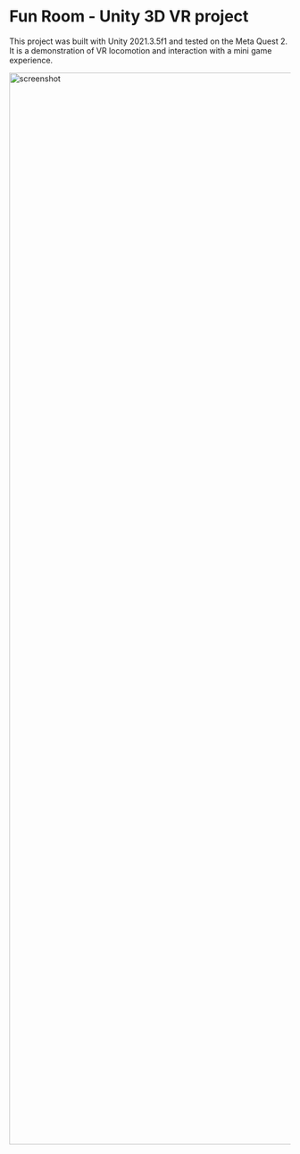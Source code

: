 # Fun Room - Unity 3D VR project

This project was built with Unity 2021.3.5f1 and tested on the Meta Quest 2.
It is a demonstration of VR locomotion and interaction with a mini game experience.


<img width="1920" alt="screenshot" src="https://user-images.githubusercontent.com/34001240/181082380-729a2c8e-c65c-4bee-8973-cf36dce1d52f.png">
